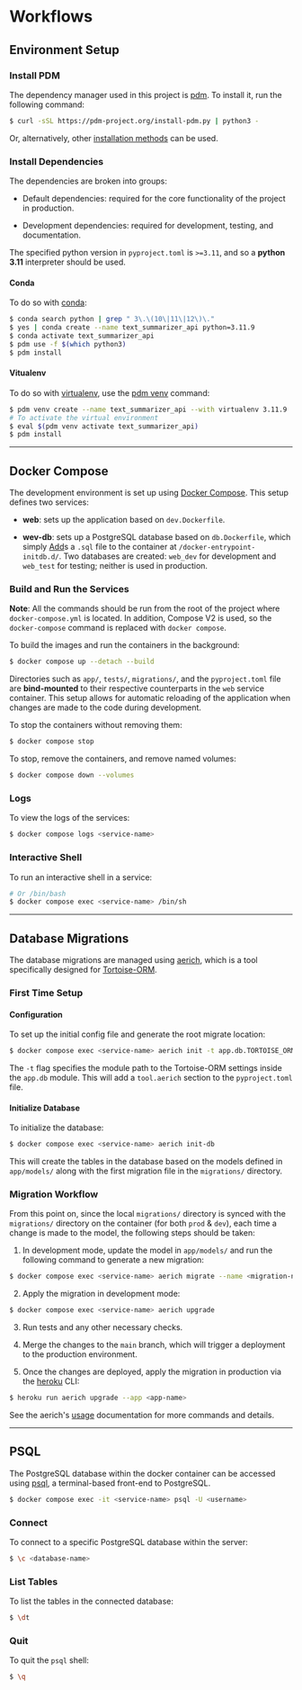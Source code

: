 # Workflows

## Environment Setup

### Install PDM

The dependency manager used in this project is [pdm](https://github.com/pdm-project/pdm). To install it, run the following command:

```bash
$ curl -sSL https://pdm-project.org/install-pdm.py | python3 -
```

Or, alternatively, other [installation methods](https://pdm-project.org/en/latest/#installation) can be used.

### Install Dependencies

The dependencies are broken into groups:

* Default dependencies: required for the core functionality of the project in production.

* Development dependencies: required for development, testing, and documentation.

The specified python version in `pyproject.toml` is `>=3.11`, and so a **python 3.11** interpreter should be used. 

#### Conda

To do so with [conda](https://conda.io/projects/conda/en/latest/user-guide/install/index.html):

```bash
$ conda search python | grep " 3\.\(10\|11\|12\)\."
$ yes | conda create --name text_summarizer_api python=3.11.9
$ conda activate text_summarizer_api
$ pdm use -f $(which python3)
$ pdm install
```

#### Vitualenv

To do so with [virtualenv](https://github.com/pypa/virtualenv), use the [pdm venv](https://pdm-project.org/en/latest/reference/cli/#venv) command:

```bash 
$ pdm venv create --name text_summarizer_api --with virtualenv 3.11.9 
# To activate the virtual environment
$ eval $(pdm venv activate text_summarizer_api) 
$ pdm install
```

---

## Docker Compose 

The development environment is set up using [Docker Compose](https://docs.docker.com/compose/). This setup defines two services: 

* **web**: sets up the application based on `dev.Dockerfile`.

* **wev-db**: sets up a PostgreSQL database based on `db.Dockerfile`, which simply [Add](https://docs.docker.com/reference/dockerfile/#add)s a `.sql` file to the container at `/docker-entrypoint-initdb.d/`. Two databases are created: `web_dev` for development and `web_test` for testing; neither is used in production.

### Build and Run the Services

**Note**: All the commands should be run from the root of the project where `docker-compose.yml` is located. In addition, Compose V2 is used, so the `docker-compose` command is replaced with `docker compose`.

To build the images and run the containers in the background:

```bash
$ docker compose up --detach --build
```

Directories such as `app/`, `tests/`, `migrations/`, and the `pyproject.toml` file are **bind-mounted** to their respective counterparts in the `web` service container. This setup allows for automatic reloading of the application when changes are made to the code during development.

To stop the containers without removing them:

```bash
$ docker compose stop
```

To stop, remove the containers, and remove named volumes:

```bash
$ docker compose down --volumes
```

### Logs

To view the logs of the services:

```bash
$ docker compose logs <service-name>
```

### Interactive Shell

To run an interactive shell in a service:

```bash
# Or /bin/bash
$ docker compose exec <service-name> /bin/sh
```

---

## Database Migrations

The database migrations are managed using [aerich](https://github.com/tortoise/aerich), which is a tool specifically designed for [Tortoise-ORM](https://github.com/tortoise/tortoise-orm).

### First Time Setup

#### Configuration

To set up the initial config file and generate the root migrate location:

```bash
$ docker compose exec <service-name> aerich init -t app.db.TORTOISE_ORM
```

The `-t` flag specifies the module path to the Tortoise-ORM settings inside the `app.db` module. This will add a `tool.aerich` section to the `pyproject.toml` file.

#### Initialize Database

To initialize the database:

```bash
$ docker compose exec <service-name> aerich init-db
```

This will create the tables in the database based on the models defined in `app/models/` along with the first migration file in the `migrations/` directory.

### Migration Workflow

From this point on, since the local `migrations/` directory is synced with the `migrations/` directory on the container (for both `prod` & `dev`), each time a change is made to the model, the following steps should be taken:

1. In development mode, update the model in `app/models/` and run the following command to generate a new migration:

```bash
$ docker compose exec <service-name> aerich migrate --name <migration-name>
```

2. Apply the migration in development mode:

```bash
$ docker compose exec <service-name> aerich upgrade
```

3. Run tests and any other necessary checks.

4. Merge the changes to the `main` branch, which will trigger a deployment to the production environment. 

5. Once the changes are deployed, apply the migration in production via the [heroku](https://devcenter.heroku.com/articles/heroku-cli-commands#heroku-run) CLI:

```bash
$ heroku run aerich upgrade --app <app-name>
```

See the aerich's [usage](https://github.com/tortoise/aerich?tab=readme-ov-file#usage) documentation for more commands and details.

---

## PSQL

The PostgreSQL database within the docker container can be accessed using [psql](https://www.postgresql.org/docs/current/app-psql.html), a terminal-based front-end to PostgreSQL.

```bash
$ docker compose exec -it <service-name> psql -U <username>
```

### Connect 

To connect to a specific PostgreSQL database within the server:

```bash
$ \c <database-name>
```

### List Tables

To list the tables in the connected database:

```bash
$ \dt
```

### Quit

To quit the `psql` shell:

```bash
$ \q
```
